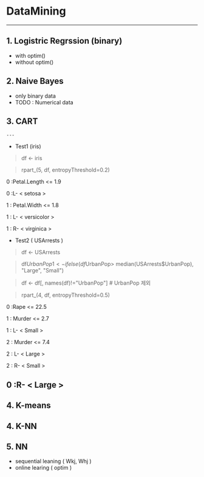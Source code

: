 # DataMining

---

## 1. Logistric Regrssion (binary)
  - with optim() 
  - without optim()

## 2. Naive Bayes
  - only binary data
  - TODO : Numerical data

## 3. CART
    ---
  - Test1 (iris)
  > df <- iris
  
  > rpart_(5, df, entropyThreshold=0.2)
  
  0 :Petal.Length <= 1.9 
  
  0 :L- < setosa >
  
  1 :	Petal.Width <= 1.8 
  
  1 :	L- < versicolor >
  
  1 :	R- < virginica >
 
  
  - Test2 ( USArrests )
  
  > df <- USArrests
  
  > df$UrbanPop1 <- ifelse(df$UrbanPop> median(USArrests$UrbanPop), "Large", "Small")
  
  > df <- df[, names(df)!="UrbanPop"] # UrbanPop 제외
  
  > rpart_(4, df,  entropyThreshold=0.5)
  
   0 :Rape <= 22.5 
   
   1 :	Murder <= 2.7 
   
   1 :	L- < Small >
   
   2 :		Murder <= 7.4 
   
   2 :		L- < Large >
   
   2 :		R- < Small >
   
   0 :R- < Large >
   ---

## 4. K-means

## 4. K-NN

## 5. NN
  - sequential leaning ( Wkj, Whj )
  - online learing ( optim )
